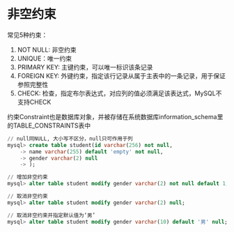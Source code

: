 # 非空约束

常见5种约束：
1. NOT NULL: 非空约束
2. UNIQUE：唯一约束
3. PRIMARY KEY: 主键约束，可以唯一标识该条记录
4. FOREIGN KEY: 外键约束，指定该行记录从属于主表中的一条记录，用于保证参照完整性
5. CHECK: 检查，指定布尔表达式，对应列的值必须满足该表达式，MySQL不支持CHECK

约束Constraint也是数据库对象，并被存储在系统数据库information_schema里的TABLE_CONSTRAINTS表中

```sql
// null同NULL, 大小写不区分，null只可作用于列
mysql> create table student(id varchar(256) not null,
    -> name varchar(255) default 'empty' not null,
    -> gender varchar(2) null
    -> );

// 增加非空约束
mysql> alter table student modify gender varchar(2) not null default 1;

// 取消非空约束
mysql> alter table student modify gender varchar(2) null;

// 取消非空约束并指定默认值为‘男’
mysql> alter table student modify gender varchar(10) default '男' null;
```